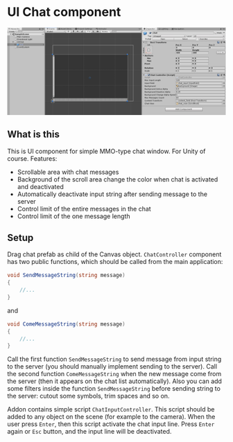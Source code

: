 # UI Chat component

![Screen with the program window](screen.png?raw=true)

## What is this

This is UI component for simple MMO-type chat window. For Unity of course. Features:

* Scrollable area with chat messages
* Background of the scroll area change the color when chat is activated and deactivated
* Automatically deactivate input string after sending message to the server
* Control limit of the entire messages in the chat
* Control limit of the one message length

## Setup

Drag chat prefab as child of the Canvas object. `ChatController` component has two public functions, which should be called from the main application: 

```csharp
void SendMessageString(string message)
{
	//...
}
``` 

and 

```csharp
void ComeMessageString(string message)
{
	//...
}
```

Call the first function `SendMessageString` to send message from input string to the server (you should manually implement sending to the server). Call the second function `ComeMessageString` when the new message come from the server (then it appears on the chat list automatically). Also you can add some filters inside the function `SendMessageString` before sending string to the server: cutout some symbols, trim spaces and so on.

Addon contains simple script `ChatInputController`. This script should be added to any object on the scene (for example to the camera). When the user press `Enter`, then this script activate the chat input line. Press `Enter` again or `Esc` button, and the input line will be deactivated.

